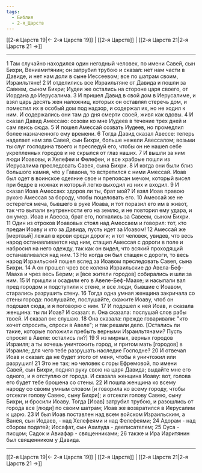 ```yaml
---
tags:
  - Библия
  - 2-я_Царств
---
```

[[2-я Царств 19|← 2-я Царств 19]] | [[2-я Царств]] | [[2-я Царств 21|2-я Царств 21 →]]

---
1 Там случайно находился один негодный человек, по имени Савей, сын Бихри, Вениамитянин; он затрубил трубою и сказал: нет нам части в Давиде, и нет нам доли в сыне Иессеевом; все по шатрам своим, Израильтяне!
2 И отделились все Израильтяне от Давида и пошли за Савеем, сыном Бихри; Иудеи же остались на стороне царя своего, от Иордана до Иерусалима.
3 И пришел Давид в свой дом в Иерусалиме, и взял царь десять жен наложниц, которых он оставлял стеречь дом, и поместил их в особый дом под надзор, и содержал их, но не ходил к ним. И содержались они там до дня смерти своей, живя как вдовы.
4 И сказал Давид Амессаю: созови ко мне Иудеев в течение трех дней и сам явись сюда.
5 И пошел Амессай созвать Иудеев, но промедлил более назначенного ему времени.
6 Тогда Давид сказал Авессе: теперь наделает нам зла Савей, сын Бихри, больше нежели Авессалом; возьми ты слуг господина твоего и преследуй его, чтобы он не нашел себе укрепленных городов и не скрылся от глаз наших.
7 И вышли за ним люди Иоавовы, и Хелефеи и Фелефеи, и все храбрые пошли из Иерусалима преследовать Савея, сына Бихри.
8 И когда они были близ большого камня, что у Гаваона, то встретился с ними Амессай. Иоав был одет в воинское одеяние свое и препоясан мечом, который висел при бедре в ножнах и который легко выходил из них и входил.
9 И сказал Иоав Амессаю: здоров ли ты, брат мой? И взял Иоав правою рукою Амессая за бороду, чтобы поцеловать его.
10 Амессай же не остерегся меча, бывшего в руке Иоава, и тот поразил его им в живот, так что выпали внутренности его на землю, и не повторил ему удара, и он умер. Иоав и Авесса, брат его, погнались за Савеем, сыном Бихри.
11 Один из отроков Иоавовых стоял над Амессаем и говорил: тот, кто предан Иоаву и кто за Давида, пусть идет за Иоавом!
12 Амессай же [мертвый] лежал в крови среди дороги; и тот человек, увидев, что весь народ останавливается над ним, стащил Амессая с дороги в поле и набросил на него одежду, так как он видел, что всякий проходящий останавливался над ним.
13 Но когда он был стащен с дороги, то весь народ Израильский пошел вслед за Иоавом преследовать Савея, сына Бихри.
14 А он прошел чрез все колена Израильские до Авела-Беф-Мааха и чрез весь Берим; и [все жители городов] собирались и шли за ним.
15 И пришли и осадили его в Авеле-Беф-Маахе; и насыпали вал пред городом и подступили к стене, и все люди, бывшие с Иоавом, старались разрушить стену.
16 Тогда одна умная женщина закричала со стены города: послушайте, послушайте, скажите Иоаву, чтоб он подошел сюда, и я поговорю с ним.
17 И подошел к ней Иоав, и сказала женщина: ты ли Иоав? И сказал: я. Она сказала: послушай слов рабы твоей. И сказал он: слушаю.
18 Она сказала: прежде говаривали: "кто хочет спросить, спроси в Авеле"; и так решали дело. [Остались ли такие, которые положили пребыть верными Израильтянами? Пусть спросят в Авеле: остались ли?]
19 Я из мирных, верных городов Израиля; а ты хочешь уничтожить город, и притом мать [городов] в Израиле; для чего тебе разрушать наследие Господне?
20 И отвечал Иоав и сказал: да не будет этого от меня, чтобы я уничтожил или разрушил!
21 Это не так; но человек с горы Ефремовой, по имени Савей, сын Бихри, поднял руку свою на царя Давида; выдайте мне его одного, и я отступлю от города. И сказала женщина Иоаву: вот, голова его будет тебе брошена со стены.
22 И пошла женщина ко всему народу со своим умным словом [и говорила ко всему городу, чтобы отсекли голову Савею, сыну Бихри]; и отсекли голову Савею, сыну Бихри, и бросили Иоаву. Тогда [Иоав] затрубил трубою, и разошлись от города все [люди] по своим шатрам; Иоав же возвратился в Иерусалим к царю.
23 И был Иоав поставлен над всем войском Израильским, а Ванея, сын Иодаев, - над Хелефеями и над Фелефеями;
24 Адорам - над сбором податей; Иосафат, сын Ахилуда - дееписателем;
25 Суса - писцом; Садок и Авиафар - священниками;
26 также и Ира Иаритянин был священником у Давида.

---
[[2-я Царств 19|← 2-я Царств 19]] | [[2-я Царств]] | [[2-я Царств 21|2-я Царств 21 →]]